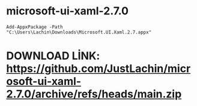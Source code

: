 # microsoft-ui-xaml-2.7.0
 ```batch
Add-AppxPackage -Path "C:\Users\Lachin\Downloads\Microsoft.UI.Xaml.2.7.appx"
   ```

# DOWNLOAD LİNK: https://github.com/JustLachin/microsoft-ui-xaml-2.7.0/archive/refs/heads/main.zip
